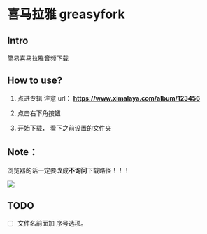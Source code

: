 # 喜马拉雅 greasyfork 

## Intro

简易喜马拉雅音频下载

## How to use?

1. 点进专辑 注意 url： **https://www.ximalaya.com/album/123456**

1. 点击右下角按钮

1. 开始下载， 看下之前设置的文件夹

## Note：

浏览器的话一定要改成**不询问**下载路径！！！

![](https://i.ytimg.com/vi/B9HqVUg_nww/maxresdefault.jpg)

## TODO

- [ ] 文件名前面加 序号选项。